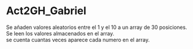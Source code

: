 # Act2GH_Gabriel
Se añaden valores aleatorios entre el 1 y el 10 a un array de 30 posiciones.\
Se leen los valores almacenados en el array.\
se cuenta cuantas veces aparece cada numero en el array.
